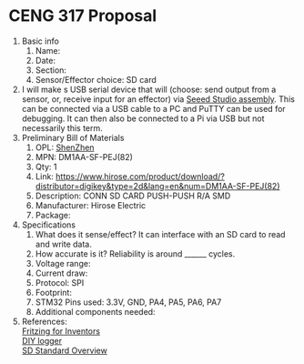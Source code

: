 # CENG 317 Proposal
1. Basic info
     1. Name: 
     2. Date: 
     3. Section:
     4. Sensor/Effector choice: SD card
2. I will make s USB serial device that will (choose: send output from a sensor, or, receive input for an effector) via [Seeed Studio assembly](https://www.seeedstudio.com/fusion_pcb.html). This can be connected via a USB cable to a PC and PuTTY can be used for debugging. It can then also be connected to a Pi via USB but not necessarily this term. 
3. Preliminary Bill of Materials
    1. OPL: [ShenZhen](https://www.seeedstudio.com/opl.html)
    2. MPN: DM1AA-SF-PEJ(82)
	3. Qty: 1
	4. Link: https://www.hirose.com/product/download/?distributor=digikey&type=2d&lang=en&num=DM1AA-SF-PEJ(82)
    5. Description:	CONN SD CARD PUSH-PUSH R/A SMD
	6. Manufacturer: Hirose Electric
	7. Package: 
4. Specifications
    1. What does it sense/effect? It can interface with an SD card to read and write data. 
	2. How accurate is it? Reliability is around ______ cycles.
    3. Voltage range:
	4. Current draw:
	5. Protocol: SPI 
	6. Footprint:
	7. STM32 Pins used: 3.3V, GND, PA4, PA5, PA6, PA7
	8. Additional components needed:
5. References:    
[Fritzing for Inventors](https://learning-oreilly-com.ezproxy.humber.ca/library/view/fritzing-for-inventors/9780071844642/ch01.html#ch01)    
[DIY logger](https://www.shortn0tes.com/2017/11/diy-temperature-logger-with-stm32f103.html)    
[SD Standard Overview](https://www.sdcard.org/developers/overview/)